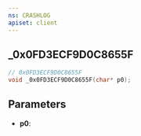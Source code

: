 ```yaml
---
ns: CRASHLOG
apiset: client
---
```

## _0x0FD3ECF9D0C8655F

```c
// 0x0FD3ECF9D0C8655F
void _0x0FD3ECF9D0C8655F(char* p0);
```


## Parameters
* **p0**: